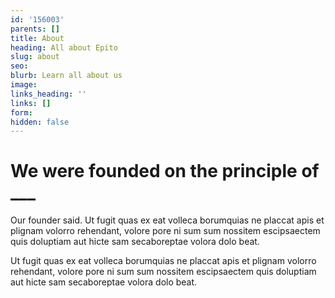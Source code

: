 ```yaml
---
id: '156003'
parents: []
title: About
heading: All about Epito
slug: about
seo: 
blurb: Learn all about us
image: 
links_heading: ''
links: []
form: 
hidden: false
---
```


# We were founded on the principle of ___

Our founder said. Ut fugit quas ex eat volleca borumquias ne placcat apis et plignam volorro rehendant, volore pore ni sum sum nossitem escipsaectem quis doluptiam aut hicte sam secaboreptae volora dolo beat.

Ut fugit quas ex eat volleca borumquias ne placcat apis et plignam volorro rehendant, volore pore ni sum sum nossitem escipsaectem quis doluptiam aut hicte sam secaboreptae volora dolo beat.